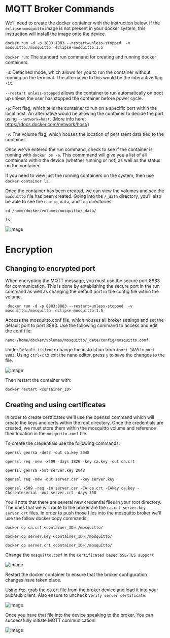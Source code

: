 # MQTT Broker Commands
 
We'll need to create the docker container with the instruction below. If the ```eclipse-mosquitto``` image is not present in your docker system, this instruction will install the image onto the device.
```
docker run -d -p 1883:1883 --restart=unless-stopped  -v mosquitto:/mosquitto  eclipse-mosquitto:1.5

```


```docker run```: The standard run command for creating and running docker containers.

```-d```: Detached mode, which allows for you to run the container without running on the terminal. The alternative to this would be the interactive flag ```-it```. 

```--restart unless-stopped``` allows the container to run automatically on boot up unless the user has stopped the container before power cycle.

```-p```: Port flag, which tells the container to run on a specific port within the local host. An alternative would be allowing the container to decide the port using ```--network=host```. (More info here: https://docs.docker.com/network/host/)

```-v```: The volume flag, which houses the location of persistent data tied to the container.

Once we've entered the run command, check to see if the container is running with ```docker ps -a```. This commmand will give you a list of all containers within the device (whether running or not) as well as the status on the container.

If you need to view just the running containers on the system, then use ```docker container ls```.

Once the container has been created, we can view the volumes and see the ```mosquitto``` file has been created. Going into the ```/_data``` directory, you'll also be able to see the ```config```, ```data```, and ```log``` directories.

```cd /home/docker/volumes/mosquitto/_data/```


```ls```
 
![image](https://user-images.githubusercontent.com/42245728/227012865-4a77abac-13e6-45b3-9a62-57cb18ac9ab5.png)

# Encryption
## Changing to encrypted port
 When encrypting the MQTT message, you must use the secure port 8883 for communication. This is done by establishing the secure port in the run command as well as changing the default port in the config file within the volume.
 
```
 docker run -d -p 8883:8883 --restart=unless-stopped  -v mosquitto:/mosquitto  eclipse-mosquitto:1.5
```
Access the mosquitto.conf file, which houses all broker settings and set the default port to port 8883. Use the following command to access and edit the conf file:

```
nano /home/docker/volumes/mosquitto/_data/config/mosquitto.conf
```

Under ```Default Listener``` change the instruction from ```#port 1883``` to ```port 8883```. Using ```ctrl-x``` to exit the nano editor, press ```y``` to save the changes to the file.

![image](https://user-images.githubusercontent.com/42245728/228904171-00d4b4df-b28a-49a1-9932-c2b266a9a41c.png)

Then restart the container with:
```
docker restart <container_ID>
```
## Creating and using certificates

In order to create certficates we'll use the openssl command which will create the keys and certs within the root directory. Once the credentials are created, we must store them within the mosquitto volume and reference their location in the ```mosquitto.conf``` file.

To create the credentials use the following commands:

```
openssl genrsa -des3 -out ca.key 2048
````
```
openssl req -new -x509 -days 1826 -key ca.key -out ca.crt
```
```
openssl genrsa -out server.key 2048
```
```
openssl req -new -out server.csr -key server.key
```
```
openssl x509 -req -in server.csr -CA ca.crt -CAkey ca.key -CAcreateserial -out server.crt -days 360
```

You'll note that there are several new credential files in your root directory. The ones that we will route to the broker are the ```ca.crt server.key server.crt``` files. In order to push those files into the mosquitto broker we'll use the follow docker copy commands:

```
docker cp ca.crt <container_ID>:/mosquitto/
```
```
docker cp server.key <container_ID>:/mosquitto/
```
```
docker cp server.crt <container_ID>:/mosquitto/
```

Change the ```mosquitto.conf```  in the ```Certificated based SSL/TLS support```

![image](https://user-images.githubusercontent.com/42245728/229165929-64137313-146a-4c14-bbff-baaa968e41d8.png)

Restart the docker container to ensure that the broker configuration changes have taken place.

Using ```ftp```, grab the ca.crt file from the broker device and load it into your pub/sub client. Also ensure to uncheck ```Verify server certificate```.

![image](https://user-images.githubusercontent.com/42245728/229168644-ff2db9c6-9a2e-4a56-946d-b18146d978c2.png)

Once you have that file into the device speaking to the broker. You can successfully initiate MQTT communication!

![image](https://user-images.githubusercontent.com/42245728/229168845-1cb4ff5e-83a3-4b1b-afff-39af12c1f20e.png)
